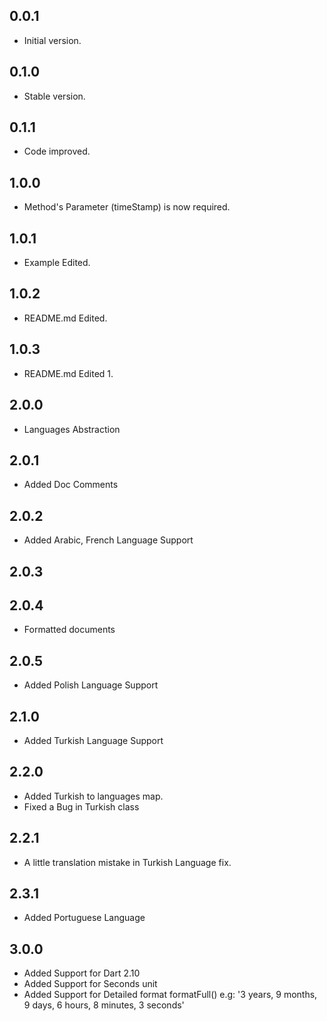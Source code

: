 ## 0.0.1

- Initial version.

## 0.1.0

- Stable version.

## 0.1.1

- Code improved.

## 1.0.0

- Method's Parameter (timeStamp) is now required.

## 1.0.1

- Example Edited.

## 1.0.2

- README.md Edited.

## 1.0.3

- README.md Edited 1.

## 2.0.0

- Languages Abstraction

## 2.0.1

- Added Doc Comments 

## 2.0.2

- Added Arabic, French Language Support

## 2.0.3
## 2.0.4

- Formatted documents

## 2.0.5

- Added Polish Language Support

## 2.1.0

- Added Turkish Language Support

## 2.2.0

- Added Turkish to languages map.
- Fixed a Bug in Turkish class

## 2.2.1

- A little translation mistake in Turkish Language fix.

## 2.3.1

- Added Portuguese Language

## 3.0.0

- Added Support for Dart 2.10
- Added Support for Seconds unit
- Added Support for Detailed format formatFull() e.g: '3 years, 9 months, 9 days, 6 hours, 8 minutes, 3 seconds'
